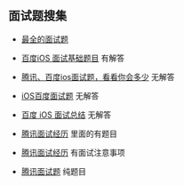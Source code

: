 ## 面试题搜集



* [最全的面试题](http://blog.csdn.net/qq_31810357/article/details/49272339)

* [百度iOS 面试基础题目](http://www.jianshu.com/p/4d7292741f53)  有解答

* [腾讯、百度ios面试题，看看你会多少](http://www.cocoachina.com/bbs/read.php?tid=288724) 无解答

* [iOS百度面试题](http://www.jianshu.com/p/740e11d79f94) 无解答

* [百度 iOS 面试总结](http://ios.jobbole.com/82855/) 无解答

* [腾讯面试经历](http://www.cnblogs.com/zhangzhex/p/4947838.html)  里面的有题目

* [腾讯面试经历](http://developer.51cto.com/art/201507/484811.htm) 有面试注意事项

* [腾讯面试题](http://blog.csdn.net/jiangyiaxiu/article/details/20646405) 纯题目
